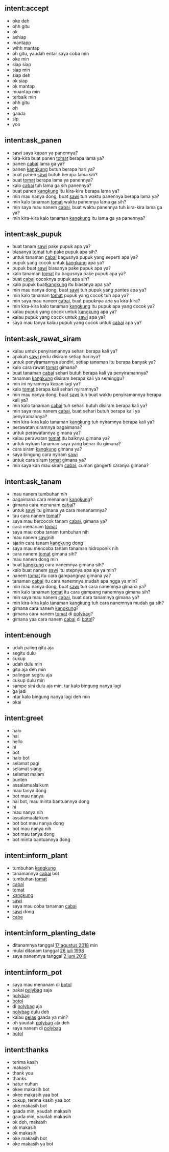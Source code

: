 ## intent:accept
- oke deh
- ohh gitu
- ok
- ashiap
- mantapp
- wihh mantap
- oh gitu, yaudah entar saya coba min
- oke min
- siap siap
- siap min
- siap deh
- ok siap
- ok mantap
- muantap min
- terbaik min
- ohh gitu
- oh
- gaada
- sip
- yoo

## intent:ask_panen
- [sawi](plant) saya kapan ya panennya?
- kira-kira buat panen [tomat](plant) berapa lama ya?
- panen [cabai](plant) lama ga ya?
- panen [kangkung](plant) butuh berapa hari ya?
- buat panen [sawi](plant) butuh berapa lama sih?
- buat [tomat](plant) berapa lama ya panennya?
- kalo [cabai](plant) tuh lama ga sih panennya?
- buat panen [kangkung](plant) itu kira-kira berapa lama ya?
- min mau nanya dong, buat [sawi](plant) tuh waktu panennya berapa lama ya?
- min kalo tanaman [tomat](plant) waktu panennya lama ga sih?
- min saya mau nanem [cabai](plant), buat waktu panennya tuh kira-kira lama ga ya?
- min kira-kira kalo tanaman [kangkung](plant) itu lama ga ya panennya?

## intent:ask_pupuk
- buat tanam [sawi](plant) pake pupuk apa ya?
- biasanya [tomat](plant) tuh pake pupuk apa sih?
- untuk tanaman [cabai](plant) bagusnya pupuk yang seperti apa ya?
- pupuk yang cocok untuk [kangkung](plant) apa ya?
- pupuk buat [sawi](plant) biasanya pake pupuk apa ya?
- kalo tanaman [tomat](plant) itu bagusnya pake pupuk apa ya?
- buat [cabai](plant) cocoknya pupuk apa sih?
- kalo pupuk buat[kangkung](plant) itu biasanya apa ya?
- min mau nanya dong, buat [sawi](plant) tuh pupuk yang pantes apa ya?
- min kalo tanaman [tomat](plant) pupuk yang cocok tuh apa ya?
- min saya mau nanem [cabai](plant), buat pupuknya apa ya kira-kira?
- min kira-kira kalo tanaman [kangkung](plant) itu pupuk apa yang cocok ya?
- kalau pupuk yang cocok untuk [kangkung](plant) apa ya?
- kalau pupuk yang cocok untuk [sawi](plant) apa ya?
- saya mau tanya kalau pupuk yang cocok untuk [cabai](plant) apa ya?

## intent:ask_rawat_siram
- kalau untuk penyiramannya sehari berapa kali ya?
- apakah [sawi](plant) perlu disiram setiap harinya?
- untuk penyiramannya sendiri, setiap tanaman itu berapa banyak ya?
- kalo cara rawat [tomat](plant) gimana?
- buat tanaman [cabai](plant) sehari butuh berapa kali ya penyiramannya?
- tanaman [kangkung](plant) disiram berapa kali ya seminggu?
- min ini nyiramnya kapan lagi ya?
- kalo [tomat](plant) berapa kali sehari nyiramnya?
- min mau nanya dong, buat [sawi](plant) tuh buat waktu penyiramannya berapa kali ya?
- min kalo tanaman [cabai](plant) tuh sehari butuh disiram berapa kali ya?
- min saya mau nanem [cabai](plant), buat sehari butuh berapa kali ya penyiramannya?
- min kira-kira kalo tanaman [kangkung](plant) tuh nyiramnya berapa kali ya?
- perawatan siramnya bagaimana?
- untuk perawatannya gimana ya?
- kalau perawatan [tomat](plant) itu baiknya gimana ya?
- untuk nyiram tanaman saya yang benar itu gimana?
- cara siram [kangkung](plant) gimana ya?
- saya bingung cara nyiram [sawi](plant)
- untuk cara siram [tomat](plant) gimana ya?
- min saya kan mau siram [cabai](plant), cuman gangerti caranya gimana?

## intent:ask_tanam
- mau nanem tumbuhan nih
- bagaimana cara menanam [kangkung](plant)?
- gimana cara menanam [cabai](plant)?
- untuk [sawi](plant) itu gimana ya cara menanamnya?
- tau cara nanem [tomat](plant)?
- saya mau bercocok tanam [cabai](plant), gimana ya?
- cara menanam [tomat](plant)
- saya mau coba tanam tumbuhan nih
- mau nanem [sawi](plant)nih
- ajarin cara tanam [kangkung](plant) dong
- saya mau mencoba tanam tanaman hidroponik nih
- cara nanem [tomat](plant) gimana sih?
- mau nanem dong min
- buat [kangkung](plant) cara nanemnya gimana sih?
- kalo buat nanem [sawi](plant) itu stepnya apa aja ya min?
- nanem [tomat](plant) itu cara gampangnya gimana ya?
- tanaman [cabai](plant) itu cara nanemnya mudah apa ngga ya min?
- min mau nanya dong, buat [sawi](plant) tuh cara nanemnya gimana ya?
- min kalo tanaman [tomat](plant) itu cara gampang nanemnya gimana sih?
- min saya mau nanem [cabai](plant), buat cara tanamnya gimana ya?
- min kira-kira kalo tanaman [kangkung](plant) tuh cara nanemnya mudah ga sih?
- gimana cara nanem [kangkung](plant)?
- gimana cara nanem [tomat](plant) di [polybag](pot)?
- gimana yaa cara nanem [cabai](plant) di [botol](pot)?

## intent:enough
- udah paling gitu aja
- segitu dulu
- cukup
- udah dulu min
- gitu aja deh min
- palingan segitu aja
- cukup dulu min
- sampe sini dulu aja min, tar kalo bingung nanya lagi
- ga jadi 
- ntar kalo bingung nanya lagi deh min
- okai

## intent:greet
- halo
- hai
- hello
- hi
- bot
- halo bot
- selamat pagi
- selamat siang
- selamat malam
- punten
- assalamualaikum
- mau tanya dong
- bot mau nanya
- hai bot, mau minta bantuannya dong
- hi
- mau nanya nih
- assalamualaikum
- bot bot mau nanya dong
- bot mau nanya nih
- bot mau tanya dong
- bot minta bantuannya dong

## intent:inform_plant
- tumbuhan [kangkung](plant)
- tanamannya [cabai](plant) bot
- tumbuhan [tomat](plant)
- [cabai](plant)
- [tomat](plant)
- [kangkung](plant)
- [sawi](plant)
- saya mau coba tanaman [cabai](plant)
- [sawi](plant) dong
- [cabe](plant)

## intent:inform_planting_date
- ditanamnya tanggal [17 agustus 2018](date) min
- mulai ditanam tanggal [26 juli 1998](date)
- saya nanemnya tanggal [2 juni 2019](date)

## intent:inform_pot
- saya mau menanam di [botol](pot)
- pakai [polybag](pot) saja
- [polybag](pot)
- [botol](pot)
- di [polybag](pot) aja
- [polybag](pot) dulu deh
- kalau [gelas](pot) gaada ya min?
- oh yaudah [polybag](pot) aja deh
- saya nanem di [polybag](pot)
- [botol](pot)

## intent:thanks
- terima kasih
- makasih
- thank you
- thanks
- hatur nuhun
- okee makasih bot
- okee makasih yaa bot
- cukup, terima kasih yaa bot
- oke makasih bot
- gaada min, yaudah makasih 
- gaada min, yaudah makasih
- ok deh, makasih
- ok makasih
- ok makasih
- oke makasih bot
- oke makasih ya bot